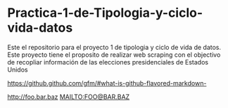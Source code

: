 # Practica-1-de-Tipologia-y-ciclo-vida-datos
Este el repositorio para el proyecto 1 de tipologia y ciclo de vida de datos. Este proyecto tiene el proposito de realizar web scraping con el objectivo de recopliar información de las elecciones presidenciales de Estados Unidos


https://github.github.com/gfm/#what-is-github-flavored-markdown-

<http://foo.bar.baz>
<MAILTO:FOO@BAR.BAZ>
